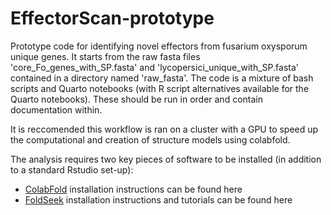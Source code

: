 # EffectorScan-prototype
 
Prototype code for identifying novel effectors from fusarium oxysporum unique genes. It starts from the raw fasta files 'core_Fo_genes_with_SP.fasta' and 'lycopersici_unique_with_SP.fasta' contained in a directory named 'raw_fasta'. The code is a mixture of bash scripts and Quarto notebooks (with R script alternatives available for the Quarto notebooks). These should be run in order and contain documentation within. 

It is reccomended this workflow is ran on a cluster with a GPU to speed up the computational and creation of structure models using colabfold. 

The analysis requires two key pieces of software to be installed (in addition to a standard Rstudio set-up): 
- [ColabFold](https://github.com/sokrypton/ColabFold) installation instructions can be found here
- [FoldSeek](https://github.com/steineggerlab/foldseek) installation instructions and tutorials can be found here